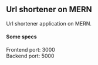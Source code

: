 ## Url shortener on MERN 

Url shortener application on MERN. 

#### Some specs
Frontend port: 3000<br />
Backend port: 5000